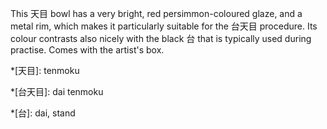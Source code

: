 This 天目 bowl has a very bright, red persimmon-coloured glaze, and a metal rim, which makes it particularly suitable for the 台天目 procedure. Its colour contrasts also nicely with the black 台 that is typically used during practise. Comes with the artist's box.

*[天目]: tenmoku

*[台天目]: dai tenmoku

*[台]: dai, stand

